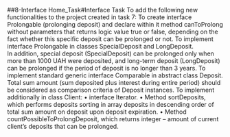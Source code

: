 ##8-Interface
Home_Task#Interface
Task
To add the following new functionalities to the project created in task 7:
To create interface Prolongable (prolonging deposit) and declare within it method
canToProlong without parameters that returns logic value true or false, depending
on the fact whether this specific deposit can be prolonged or not.
To implement interface Prolongable in classes SpecialDeposit and LongDeposit.  
In addition, special deposit (SpecialDeposit) can be prolonged only when more than
1000 UAH were deposited, and long-term deposit (LongDeposit) can be prolonged
if the period of deposit is no longer than 3 years.
To implement standard generic interface Comparable<Deposit> in abstract class
Deposit. Total sum amount (sum deposited plus interest during entire period) should
be considered as comparison criteria of Deposit instances.
To implement additionally in class Client:
•  interface Iterator<Deposit>.
•  Method sortDeposits, which performs deposits sorting in array deposits in
descending order of total sum amount on deposit upon deposit expiration.
•  Method countPossibleToProlongDeposit, which returns integer – amount
of current client’s deposits that can be prolonged.